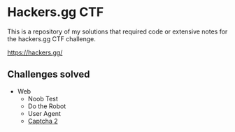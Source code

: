 # Hackers.gg CTF

This is a repository of my solutions that required code or extensive notes for the
hackers.gg CTF challenge.


https://hackers.gg/


## Challenges solved
- Web
    - Noob Test
    - Do the Robot
    - User Agent
    - [Captcha 2](captcha2/)


